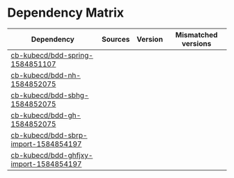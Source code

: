 # Dependency Matrix

Dependency | Sources | Version | Mismatched versions
---------- | ------- | ------- | -------------------
[cb-kubecd/bdd-spring-1584851107](https://github.com/cb-kubecd/bdd-spring-1584851107.git) |  | []() | 
[cb-kubecd/bdd-nh-1584852075](https://github.com/cb-kubecd/bdd-nh-1584852075.git) |  | []() | 
[cb-kubecd/bdd-sbhg-1584852075](https://github.com/cb-kubecd/bdd-sbhg-1584852075.git) |  | []() | 
[cb-kubecd/bdd-gh-1584852075](https://github.com/cb-kubecd/bdd-gh-1584852075.git) |  | []() | 
[cb-kubecd/bdd-sbrp-import-1584854197](https://github.com/cb-kubecd/bdd-sbrp-import-1584854197.git) |  | []() | 
[cb-kubecd/bdd-ghfjxy-import-1584854197](https://github.com/cb-kubecd/bdd-ghfjxy-import-1584854197.git) |  | []() | 
